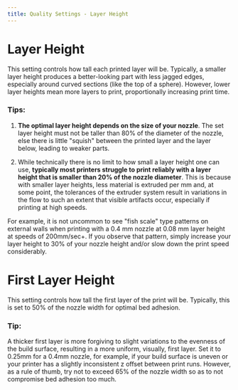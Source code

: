 ```yaml
---
title: Quality Settings - Layer Height
---
```


# Layer Height

This setting controls how tall each printed layer will be. Typically, a smaller layer height produces a better-looking part with less jagged edges, especially around curved sections (like the top of a sphere). However, lower layer heights mean more layers to print, proportionally increasing print time.

### Tips:
1. **The optimal layer height depends on the size of your nozzle**. The set layer height must not be taller than 80% of the diameter of the nozzle, else there is little "squish" between the printed layer and the layer below, leading to weaker parts.

2. While technically there is no limit to how small a layer height one can use, **typically most printers struggle to print reliably with a layer height that is smaller than 20% of the nozzle diameter**. This is because with smaller layer heights, less material is extruded per mm and, at some point, the tolerances of the extruder system result in variations in the flow to such an extent that visible artifacts occur, especially if printing at high speeds.

For example, it is not uncommon to see "fish scale" type patterns on external walls when printing with a 0.4 mm nozzle at 0.08 mm layer height at speeds of 200mm/sec+. If you observe that pattern, simply increase your layer height to 30% of your nozzle height and/or slow down the print speed considerably.

# First Layer Height

This setting controls how tall the first layer of the print will be. Typically, this is set to 50% of the nozzle width for optimal bed adhesion.

### Tip:
A thicker first layer is more forgiving to slight variations to the evenness of the build surface, resulting in a more uniform, visually, first layer. Set it to 0.25mm for a 0.4mm nozzle, for example, if your build surface is uneven or your printer has a slightly inconsistent z offset between print runs. However, as a rule of thumb, try not to exceed 65% of the nozzle width so as to not compromise bed adhesion too much.
